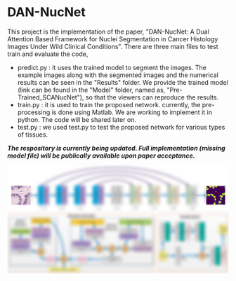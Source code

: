 # DAN-NucNet
This project is the implementation of the paper, "DAN-NucNet: A Dual Attention Based Framework for Nuclei Segmentation in Cancer Histology Images Under Wild Clinical Conditions".
There are three main files to test train and evaluate the code,
* predict.py : it uses the trained model to segment the images. The example images along with the segmented images and the numerical results can be seen in the "Results" folder. We provide the trained model (link can be found in the "Model" folder, named as, "Pre-Trained_SCANucNet"), so that the viewers can reproduce the results. 
* train.py : it is used to train the proposed network. currently, the pre-processing is done using Matlab. We are working to implement it in python. The code will be shared later on.
* test.py : we used test.py to test the proposed network for various types of tissues.

___The respository is currently being updated. Full implementation (missing model file) will be publically available upon paper acceptance.___

![](/assets/model.jpg)

